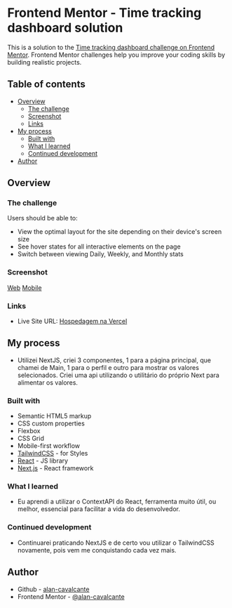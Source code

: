 # Frontend Mentor - Time tracking dashboard solution

This is a solution to the [Time tracking dashboard challenge on Frontend Mentor](https://www.frontendmentor.io/challenges/time-tracking-dashboard-UIQ7167Jw). Frontend Mentor challenges help you improve your coding skills by building realistic projects. 

## Table of contents

- [Overview](#overview)
  - [The challenge](#the-challenge)
  - [Screenshot](#screenshot)
  - [Links](#links)
- [My process](#my-process)
  - [Built with](#built-with)
  - [What I learned](#what-i-learned)
  - [Continued development](#continued-development)
- [Author](#author)

## Overview

### The challenge

Users should be able to:

- View the optimal layout for the site depending on their device's screen size
- See hover states for all interactive elements on the page
- Switch between viewing Daily, Weekly, and Monthly stats

### Screenshot

[Web](./public/screenshot.png)
[Mobile](./public/screenshot-mobile.png)


### Links

- Live Site URL: [Hospedagem na Vercel](https://clone-de-dash-board.vercel.app/)

## My process

- Utilizei NextJS, criei 3 componentes, 1 para a página principal, que chamei de Main, 1 para o perfil e outro para mostrar os valores selecionados. Criei uma api utilizando o utilitário do próprio Next para alimentar os valores.

### Built with

- Semantic HTML5 markup
- CSS custom properties
- Flexbox
- CSS Grid
- Mobile-first workflow
- [TailwindCSS](https://tailwindcss.com/) - for Styles
- [React](https://reactjs.org/) - JS library
- [Next.js](https://nextjs.org/) - React framework


### What I learned

- Eu aprendi a utilizar o ContextAPI do React, ferramenta muito útil, ou melhor, essencial para facilitar a vida do desenvolvedor.

### Continued development

- Continuarei praticando NextJS e de certo vou utilizar o TailwindCSS novamente, pois vem me conquistando cada vez mais.

## Author

- Github - [alan-cavalcante](https://github.com/alan-cavalcante)
- Frontend Mentor - [@alan-cavalcante](https://www.frontendmentor.io/profile/alan-cavalcante)
